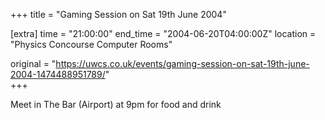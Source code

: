+++
title = "Gaming Session on Sat 19th June 2004"

[extra]
time = "21:00:00"
end_time = "2004-06-20T04:00:00Z"
location = "Physics Concourse Computer Rooms"

original = "https://uwcs.co.uk/events/gaming-session-on-sat-19th-june-2004-1474488951789/"    
+++

Meet in The Bar (Airport) at 9pm for food and drink

